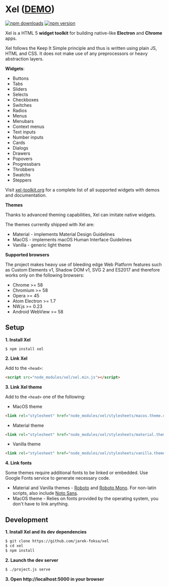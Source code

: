 
# Xel ([DEMO](https://xel-toolkit.org))

[![npm downloads](http://img.shields.io/npm/dt/xel.svg)](https://www.npmjs.org/package/xel)
[![npm version](https://img.shields.io/npm/v/xel.svg)](https://www.npmjs.org/package/xel)

Xel is a HTML 5 **widget toolkit** for building native-like **Electron** and **Chrome** apps.

Xel follows the Keep It Simple principle and thus is written using plain JS, HTML and CSS. It does not make use of
any preprocessors or heavy abstraction layers.

**Widgets**:

- Buttons
- Tabs
- Sliders
- Selects
- Checkboxes
- Switches
- Radios
- Menus
- Menubars
- Context menus
- Text inputs
- Number inputs
- Cards
- Dialogs
- Drawers
- Popovers
- Progressbars
- Throbbers
- Swatchs
- Steppers

Visit [xel-toolkit.org](https://xel-toolkit.org) for a complete list of all supported widgets with demos and
documentation.

**Themes**

Thanks to advanced theming capabilities, Xel can imitate native widgets.

The themes currently shipped with Xel are:
- Material - implements Material Design Guidelines
- MacOS - implements macOS Human Interface Guidelines
- Vanilla - generic light theme

**Supported browsers**

The project makes heavy use of bleeding edge Web Platform features such as Custom Elements v1, Shadow DOM v1, SVG 2 and ES2017 and therefore works only on the following browsers:

* Chrome >= 58
* Chromium >= 58
* Opera >= 45
* Atom Electron >= 1.7
* NW.js >= 0.23
* Android WebView >= 58

## Setup

**1. Install Xel**

```
$ npm install xel
```

**2. Link Xel**

Add to the `<head>`:

```html
<script src="node_modules/xel/xel.min.js"></script>
```

**3. Link Xel theme**

Add to the `<head>` one of the following:

- MacOS theme

```html
<link rel="stylesheet" href="node_modules/xel/stylesheets/macos.theme.css">
```

- Material theme

```html
<link rel="stylesheet" href="node_modules/xel/stylesheets/material.theme.css">
```

- Vanilla theme

```html
<link rel="stylesheet" href="node_modules/xel/stylesheets/vanilla.theme.css">
```

**4. Link fonts**

Some themes require additional fonts to be linked or embedded. Use Google Fonts service to generate necessary code.

- Material and Vanilla themes - [Roboto](https://fonts.google.com/specimen/Roboto) and [Roboto Mono](https://fonts.google.com/specimen/Roboto+Mono). For non-latin scripts, also include [Noto Sans](https://fonts.google.com/specimen/Noto+Sans).
- MacOS theme - Relies on fonts provided by the operating system, you don't have to link anything.

## Development

**1. Install Xel and its dev dependencies**

```bash
$ git clone https://github.com/jarek-foksa/xel
$ cd xel
$ npm install
```

**2. Launch the dev server**

```bash
$ ./project.js serve
```

**3. Open http://localhost:5000 in your browser**
